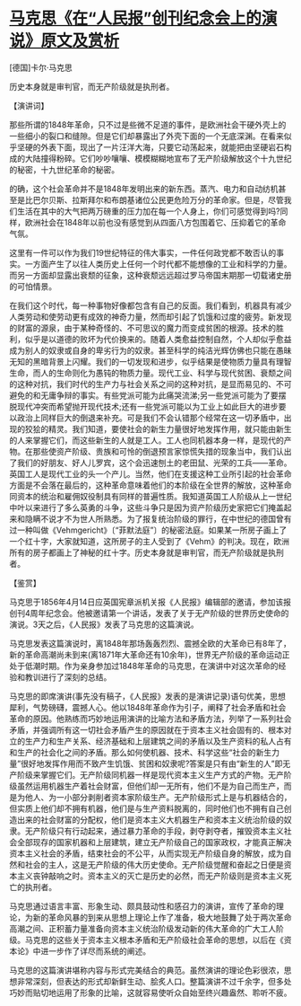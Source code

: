 # [马克思《在“人民报”创刊纪念会上的演说》原文及赏析](https://www.vrrw.net/wx/14683.html)

[德国]卡尔·马克思

历史本身就是审判官，而无产阶级就是执刑者。

【演讲词】

那些所谓的1848年革命，只不过是些微不足道的事件，是欧洲社会干硬外壳上的一些细小的裂口和缝隙。但是它们却暴露出了外壳下面的一个无底深渊。在看来似乎坚硬的外表下面，现出了一片汪洋大海，只要它动荡起来，就能把由坚硬岩石构成的大陆撞得粉碎。它们吵吵嚷嚷、模模糊糊地宣布了无产阶级解放这个十九世纪的秘密，十九世纪革命的秘密。

的确，这个社会革命并不是1848年发明出来的新东西。蒸汽、电力和自动纺机甚至是比巴尔贝斯、拉斯拜尔和布朗基诸位公民更危险万分的革命家。但是，尽管我们生活在其中的大气把两万磅重的压力加在每一个人身上，你们可感觉得到吗?同样，欧洲社会在1848年以前也没有感觉到从四面八方包围着它、压抑着它的革命气氛。

这里有一件可以作为我们19世纪特征的伟大事实，一件任何政党都不敢否认的事实。一方面产生了以往人类历史上任何一个时代都不能想像的工业和科学的力量。而另一方面却显露出衰颓的征象，这种衰颓远远超过罗马帝国末期那一切载诸史册的可怕情景。

在我们这个时代，每一种事物好像都包含有自己的反面。我们看到，机器具有减少人类劳动和使劳动更有成效的神奇力量，然而却引起了饥饿和过度的疲劳。新发现的财富的源泉，由于某种奇怪的、不可思议的魔力而变成贫困的根源。技术的胜利，似乎是以道德的败坏为代价换来的。随着人类愈益控制自然，个人却似乎愈益成为别人的奴隶或自身的卑劣行为的奴隶。甚至科学的纯洁光辉仿佛也只能在愚昧无知的黑暗背景上闪耀。我们的一切发现和进步，似乎结果是使物质力量具有理智生命，而人的生命则化为愚钝的物质力量。现代工业、科学与现代贫困、衰颓之间的这种对抗，我们时代的生产力与社会关系之间的这种对抗，是显而易见的、不可避免的和无庸争辩的事实。有些党派可能为此痛哭流涕;另一些党派可能为了要摆脱现代冲突而希望抛开现代技术;还有一些党派可能以为工业上如此巨大的进步要以政治上同样巨大的倒退来补充。可是我们不会认错那个经常在这一切矛盾中，出现的狡狯的精灵。我们知道，要使社会的新生力量很好地发挥作用，就只能由新生的人来掌握它们，而这些新生的人就是工人。工人也同机器本身一样，是现代的产物。在那些使资产阶级、贵族和可怜的倒退预言家惊慌失措的现象当中，我们认出了我们的好朋友、好人儿罗宾，这个会迅速刨土的老田鼠、光荣的工兵——革命。英国工人是现代工业的头一个产儿。当然，他们在支援这种工业所引起的社会革命方面是不会落在最后的，这种革命意味着他们的本阶级在全世界的解放，这种革命同资本的统治和雇佣奴役制具有同样的普遍性质。我知道英国工人阶级从上一世纪中叶以来进行了多么英勇的斗争，这些斗争只是因为资产阶级历史家把它们掩盖起来和隐瞒不说才不为世人所熟悉。为了报复统治阶级的罪行，在中世纪的德国曾有过一种叫做《Vehmgericht》〔“菲默法庭”〕的秘密法庭。如果某一所房子画上了一个红十字，大家就知道，这所房子的主人受到了《Vehm》的判决。现在，欧洲所有的房子都画上了神秘的红十字。历史本身就是审判官，而无产阶级就是执刑者。



【鉴赏】

马克思于1856年4月14日应英国宪章派机关报《人民报》编辑部的邀请，参加该报创刊4周年纪念会。他被邀请第一个讲话，发表了关于无产阶级的世界历史使命的演说。3天之后，《人民报》发表了马克思的这篇演说。

马克思发表这篇演说时，离1848年那场轰轰烈烈、震撼全欧的大革命已有8年了，新的革命高潮尚未到来(离1871年大革命还有10余年)，世界无产阶级的革命运动正处于低潮时期。作为亲身参加过1848年革命的马克思，在演讲中对这次革命的经验和教训进行了深刻的总结。

马克思的即席演讲(事先没有稿子，《人民报》发表的是演讲记录)语句优美，思想犀利，气势磅礴，震撼人心。他以1848年革命作为引子，阐释了社会矛盾和社会革命的原因。他熟练而巧妙地运用演讲的比喻方法和矛盾方法，列举了一系列社会矛盾，并强调所有这一切社会矛盾产生的原因就在于资本主义社会固有的、根本对立的生产力和生产关系、经济基础和上层建筑之间的矛盾以及生产资料的私人占有和生产的社会化之间的矛盾。那么如何使机器、技术、科学这些“社会的新生力量”很好地发挥作用而不致产生饥饿、贫困和奴隶呢?答案是只有由“新生的人”即无产阶级来掌握它们。无产阶级同机器一样是现代资本主义生产方式的产物。无产阶级虽然运用机器生产着社会财富，但他们却一无所有，他们不是为自己而生产，而是为他人、为一小部分剥削者资本家阶级生产。无产阶级形式上是与机器结合的，但实质上他们却不拥有机器，他们是与生产资料脱离的，同时他们也不拥有自己创造出来的社会财富的分配权，他们是资本主义大机器生产和资本主义统治阶级的奴隶。无产阶级只有行动起来，通过暴力革命的手段，剥夺剥夺者，摧毁资本主义社会全部现存的国家机器和上层建筑，建立无产阶级自己的国家政权，才能真正解决资本主义社会的矛盾，结束社会的不公平，从而实现无产阶级自身的解放，成为自然和社会的主人，这是无产阶级的伟大历史使命。无产阶级觉醒和奋起之日便是资本主义丧钟敲响之时。资本主义的灭亡是历史的必然，而无产阶级则是资本主义死亡的执刑者。

马克思通过语言丰富、形象生动、颇具鼓动性和感召力的演讲，宣传了革命的理论，为新的革命风暴的到来从思想上理论上作了准备，极大地鼓舞了处于两次革命高潮之间、正积蓄力量准备向资本主义统治阶级发动新的伟大革命的广大工人阶级。马克思的这些关于资本主义根本矛盾和无产阶级社会革命的思想，以后在《资本论》中进一步作了详尽而系统的阐述。

马克思的这篇演讲堪称内容与形式完美结合的典范。虽然演讲的理论色彩很浓，思想非常深刻，但表达的形式却新鲜生动、脍炙人口。整篇演讲不过千余字，但多处巧妙而贴切地运用了形象的比喻，这就容易使听众自始至终兴趣盎然、聆听不疲。

